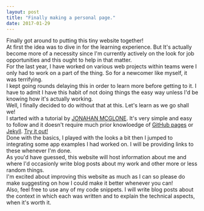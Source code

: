 ```yaml
---
layout: post
title: "Finally making a personal page."
date: 2017-01-29
---
```


Finally got around to putting this tiny website together!<br>
At first the idea was to dive in for the learning experience. But It's actually become more of a necessity since I'm currently actively on the look for job opportunities and this ought to help in that matter.<br>
For the last year, I have worked on various web projects within teams were I only had to work on a part of the thing. So for a newcomer like myself, it was terrifying. <br>
I kept going rounds delaying this in order to learn more before getting to it. I have to admit I have this habit of not doing things the easy way unless I'd be knowing how it's actually working. <br>
Well, I finally decided to do without that at this. Let's learn as we go shall we! <br>
I started with a tutorial by <a href="http://jmcglone.com/">JONAHAN MCGLONE</a>. It's very simple and easy to follow and it doesn't require much prior knowloedge of <a href="https://pages.github.com/">GitHub pages</a> or <a href="https://jekyllrb.com/">Jekyll</a>. <a href="http://jmcglone.com/guides/github-pages/">Try it out!</a><br>
Done with the basics, I played with the looks a bit then I jumped to integrating some app examples I had worked on. I will be providing links to these whenever I'm done.<br>
As you'd have guessed, this website will host information about me and where I'd occasionly write blog posts about my work and other more or less random things.<br>
I'm excited about improving this website as much as I can so please do make suggesting on how I could make it better whenever you can!<br>
Also, feel free to use any of my code snippets. I will write blog posts about the context in which each was written and to explain the technical aspects, when it's worth it.
